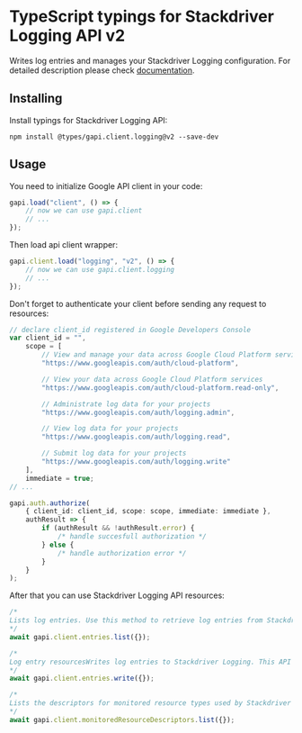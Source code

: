 # TypeScript typings for Stackdriver Logging API v2

Writes log entries and manages your Stackdriver Logging configuration. For
detailed description please check
[documentation](https://cloud.google.com/logging/docs/).

## Installing

Install typings for Stackdriver Logging API:

```
npm install @types/gapi.client.logging@v2 --save-dev
```

## Usage

You need to initialize Google API client in your code:

```typescript
gapi.load("client", () => {
    // now we can use gapi.client
    // ...
});
```

Then load api client wrapper:

```typescript
gapi.client.load("logging", "v2", () => {
    // now we can use gapi.client.logging
    // ...
});
```

Don't forget to authenticate your client before sending any request to
resources:

```typescript
// declare client_id registered in Google Developers Console
var client_id = "",
    scope = [
        // View and manage your data across Google Cloud Platform services
        "https://www.googleapis.com/auth/cloud-platform",

        // View your data across Google Cloud Platform services
        "https://www.googleapis.com/auth/cloud-platform.read-only",

        // Administrate log data for your projects
        "https://www.googleapis.com/auth/logging.admin",

        // View log data for your projects
        "https://www.googleapis.com/auth/logging.read",

        // Submit log data for your projects
        "https://www.googleapis.com/auth/logging.write"
    ],
    immediate = true;
// ...

gapi.auth.authorize(
    { client_id: client_id, scope: scope, immediate: immediate },
    authResult => {
        if (authResult && !authResult.error) {
            /* handle succesfull authorization */
        } else {
            /* handle authorization error */
        }
    }
);
```

After that you can use Stackdriver Logging API resources:

```typescript
/* 
Lists log entries. Use this method to retrieve log entries from Stackdriver Logging. For ways to export log entries, see Exporting Logs.  
*/
await gapi.client.entries.list({});

/* 
Log entry resourcesWrites log entries to Stackdriver Logging. This API method is the only way to send log entries to Stackdriver Logging. This method is used, directly or indirectly, by the Stackdriver Logging agent (fluentd) and all logging libraries configured to use Stackdriver Logging.  
*/
await gapi.client.entries.write({});

/* 
Lists the descriptors for monitored resource types used by Stackdriver Logging.  
*/
await gapi.client.monitoredResourceDescriptors.list({});
```
